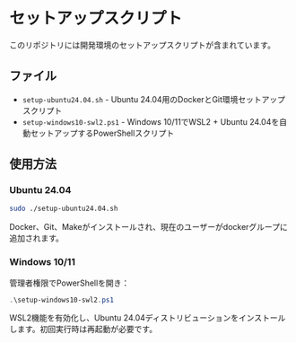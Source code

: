 # セットアップスクリプト

このリポジトリには開発環境のセットアップスクリプトが含まれています。

## ファイル

- `setup-ubuntu24.04.sh` - Ubuntu 24.04用のDockerとGit環境セットアップスクリプト
- `setup-windows10-swl2.ps1` - Windows 10/11でWSL2 + Ubuntu 24.04を自動セットアップするPowerShellスクリプト

## 使用方法

### Ubuntu 24.04

```bash
sudo ./setup-ubuntu24.04.sh
```

Docker、Git、Makeがインストールされ、現在のユーザーがdockerグループに追加されます。

### Windows 10/11

管理者権限でPowerShellを開き：

```powershell
.\setup-windows10-swl2.ps1
```

WSL2機能を有効化し、Ubuntu 24.04ディストリビューションをインストールします。初回実行時は再起動が必要です。